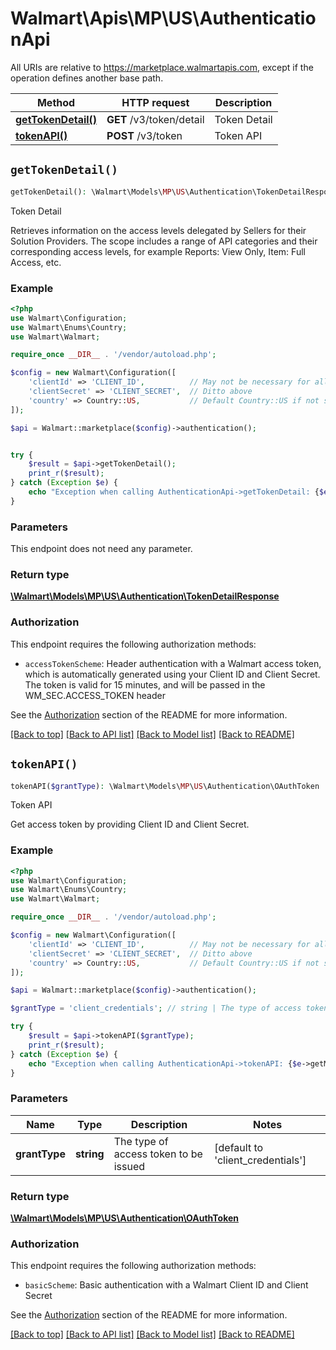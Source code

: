 # Walmart\Apis\MP\US\AuthenticationApi  
All URIs are relative to https://marketplace.walmartapis.com, except if the operation defines another base path.

| Method | HTTP request | Description |
| ------------- | ------------- | ------------- |
| [**getTokenDetail()**](#getTokenDetail) | **GET** /v3/token/detail | Token Detail |
| [**tokenAPI()**](#tokenAPI) | **POST** /v3/token | Token API |


## `getTokenDetail()`

```php
getTokenDetail(): \Walmart\Models\MP\US\Authentication\TokenDetailResponse
```
Token Detail

Retrieves information on the access levels delegated by Sellers for their Solution Providers. The scope includes a range of API categories and their corresponding access levels, for example Reports: View Only, Item: Full Access, etc.

### Example

```php
<?php
use Walmart\Configuration;
use Walmart\Enums\Country;
use Walmart\Walmart;

require_once __DIR__ . '/vendor/autoload.php';

$config = new Walmart\Configuration([
    'clientId' => 'CLIENT_ID',          // May not be necessary for all endpoints, particularly outside the US
    'clientSecret' => 'CLIENT_SECRET',  // Ditto above
    'country' => Country::US,           // Default Country::US if not set
]);

$api = Walmart::marketplace($config)->authentication();


try {
    $result = $api->getTokenDetail();
    print_r($result);
} catch (Exception $e) {
    echo "Exception when calling AuthenticationApi->getTokenDetail: {$e->getMessage()}\n";
}
```

### Parameters
This endpoint does not need any parameter.


### Return type

[**\Walmart\Models\MP\US\Authentication\TokenDetailResponse**](../../../Models/MP/US/Authentication/TokenDetailResponse.md)

### Authorization

This endpoint requires the following authorization methods:

* `accessTokenScheme`: Header authentication with a Walmart access token, which is automatically generated using your Client ID and Client Secret. The token is valid for 15 minutes, and will be passed in the WM_SEC.ACCESS_TOKEN header

See the [Authorization](../../../../README.md#authorization) section of the README for more information.


[[Back to top]](#) [[Back to API list]](../../../../README.md#supported-apis)
[[Back to Model list]](../../../Models/MP/US)
[[Back to README]](../../../../README.md)

## `tokenAPI()`

```php
tokenAPI($grantType): \Walmart\Models\MP\US\Authentication\OAuthToken
```
Token API

Get access token by providing Client ID and Client Secret.

### Example

```php
<?php
use Walmart\Configuration;
use Walmart\Enums\Country;
use Walmart\Walmart;

require_once __DIR__ . '/vendor/autoload.php';

$config = new Walmart\Configuration([
    'clientId' => 'CLIENT_ID',          // May not be necessary for all endpoints, particularly outside the US
    'clientSecret' => 'CLIENT_SECRET',  // Ditto above
    'country' => Country::US,           // Default Country::US if not set
]);

$api = Walmart::marketplace($config)->authentication();

$grantType = 'client_credentials'; // string | The type of access token to be issued

try {
    $result = $api->tokenAPI($grantType);
    print_r($result);
} catch (Exception $e) {
    echo "Exception when calling AuthenticationApi->tokenAPI: {$e->getMessage()}\n";
}
```

### Parameters
| Name | Type | Description  | Notes |
| ------------- | ------------- | ------------- | ------------- |
| **grantType** | **string**| The type of access token to be issued | [default to 'client_credentials'] |


### Return type

[**\Walmart\Models\MP\US\Authentication\OAuthToken**](../../../Models/MP/US/Authentication/OAuthToken.md)

### Authorization

This endpoint requires the following authorization methods:

* `basicScheme`: Basic authentication with a Walmart Client ID and Client Secret

See the [Authorization](../../../../README.md#authorization) section of the README for more information.


[[Back to top]](#) [[Back to API list]](../../../../README.md#supported-apis)
[[Back to Model list]](../../../Models/MP/US)
[[Back to README]](../../../../README.md)
